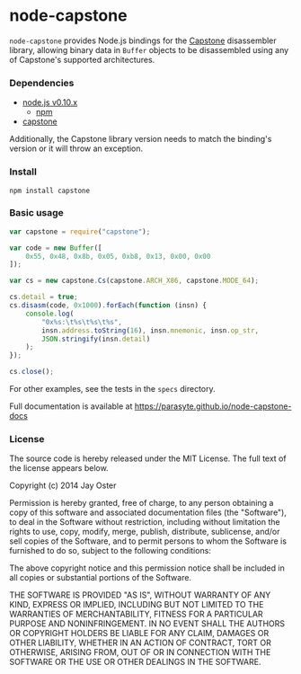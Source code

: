 # node-capstone

`node-capstone` provides Node.js bindings for the
[Capstone](https://github.com/aquynh/capstone) disassembler library, allowing
binary data in `Buffer` objects to be disassembled using any of Capstone's
supported architectures.

### Dependencies

* [node.js v0.10.x](https://nodejs.org/)
    * [npm](https://www.npmjs.org/)
* [capstone](http://www.capstone-engine.org/download.html)

Additionally, the Capstone library version needs to match the binding's version
or it will throw an exception.

### Install

`npm install capstone`

### Basic usage

```javascript
var capstone = require("capstone");

var code = new Buffer([
    0x55, 0x48, 0x8b, 0x05, 0xb8, 0x13, 0x00, 0x00
]);

var cs = new capstone.Cs(capstone.ARCH_X86, capstone.MODE_64);

cs.detail = true;
cs.disasm(code, 0x1000).forEach(function (insn) {
    console.log(
        "0x%s:\t%s\t%s\t%s",
        insn.address.toString(16), insn.mnemonic, insn.op_str,
        JSON.stringify(insn.detail)
    );
});

cs.close();
```

For other examples, see the tests in the `specs` directory.

Full documentation is available at https://parasyte.github.io/node-capstone-docs

### License

The source code is hereby released under the MIT License. The full text of the
license appears below.

Copyright (c) 2014 Jay Oster

Permission is hereby granted, free of charge, to any person obtaining a copy of
this software and associated documentation files (the "Software"), to deal in
the Software without restriction, including without limitation the rights to
use, copy, modify, merge, publish, distribute, sublicense, and/or sell copies of
the Software, and to permit persons to whom the Software is furnished to do so,
subject to the following conditions:

The above copyright notice and this permission notice shall be included in all
copies or substantial portions of the Software.

THE SOFTWARE IS PROVIDED "AS IS", WITHOUT WARRANTY OF ANY KIND, EXPRESS OR
IMPLIED, INCLUDING BUT NOT LIMITED TO THE WARRANTIES OF MERCHANTABILITY,
FITNESS FOR A PARTICULAR PURPOSE AND NONINFRINGEMENT. IN NO EVENT SHALL THE
AUTHORS OR COPYRIGHT HOLDERS BE LIABLE FOR ANY CLAIM, DAMAGES OR OTHER
LIABILITY, WHETHER IN AN ACTION OF CONTRACT, TORT OR OTHERWISE, ARISING FROM,
OUT OF OR IN CONNECTION WITH THE SOFTWARE OR THE USE OR OTHER DEALINGS IN THE
SOFTWARE.
